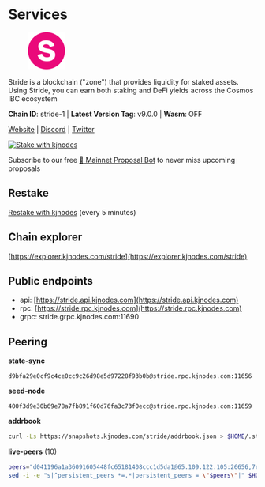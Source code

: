 # Services

<figure><img src="https://raw.githubusercontent.com/kj89/cosmos-images/main/logos/stride.png" alt=""><figcaption></figcaption></figure>

Stride is a blockchain ("zone") that provides liquidity for staked assets.  Using Stride, you can earn both staking and DeFi yields across the Cosmos IBC ecosystem

**Chain ID**: stride-1 | **Latest Version Tag**: v9.0.0 | **Wasm**: OFF

[Website](https://stride.zone) | [Discord](https://discord.gg/mzQZ8dAE7u) | [Twitter](https://twitter.com/stride_zone)

[![Stake with kjnodes](https://i.ibb.co/cr44Q8j/button-stake-with-kjnodes.png)](https://restake.app/stride/stridevaloper1j8gkhtllnp252l6g6zwzea30e7pvzqttr9768n)

Subscribe to our free [🤖 Mainnet Proposal Bot](https://t.me/kjnodes_proposal_bot) to never miss upcoming proposals

## Restake

[Restake with kjnodes](https://restake.app/stride/stridevaloper1j8gkhtllnp252l6g6zwzea30e7pvzqttr9768n) (every 5 minutes)
## Chain explorer
[https://explorer.kjnodes.com/stride](https://explorer.kjnodes.com/stride)

## Public endpoints

* api: [https://stride.api.kjnodes.com](https://stride.api.kjnodes.com)
* rpc: [https://stride.rpc.kjnodes.com](https://stride.rpc.kjnodes.com)
* grpc: stride.grpc.kjnodes.com:11690

## Peering

**state-sync**

```text
d9bfa29e0cf9c4ce0cc9c26d98e5d97228f93b0b@stride.rpc.kjnodes.com:11656
```

**seed-node**

```text
400f3d9e30b69e78a7fb891f60d76fa3c73f0ecc@stride.rpc.kjnodes.com:11659
```

**addrbook**
```bash
curl -Ls https://snapshots.kjnodes.com/stride/addrbook.json > $HOME/.stride/config/addrbook.json
```

**live-peers** (10)
```bash
peers="d041196a1a36091605448fc65181408ccc1d5da1@65.109.122.105:26656,7ec6917a0519decec00a9a29f599c4d90ebf3b86@65.21.136.170:51656,d9bfa29e0cf9c4ce0cc9c26d98e5d97228f93b0b@65.109.88.38:11656,ea6a7b2f366bc343f0670f1673fd86001dd08eb0@65.108.122.246:26636,b212d5740b2e11e54f56b072dc13b6134650cfb5@164.152.160.97:26656,1483ddbd1ba369c01d5496877314ed1b09bd9cc3@65.21.189.221:12256,44e797771bff124693e63a8ec331d42873cf2ae2@95.217.202.49:35656,a83cd29f4f9a4711346184966f9fb6c80bb658d2@65.108.103.184:21656,d36ac7580cc8907a00b0add8c3b047caea6df4ed@107.155.67.202:26636,1e0e88fac793f68822d3ea8e952f2dc0f4c1ca57@142.132.135.125:20656"
sed -i -e "s|^persistent_peers *=.*|persistent_peers = \"$peers\"|" $HOME/.stride/config/config.toml
```
